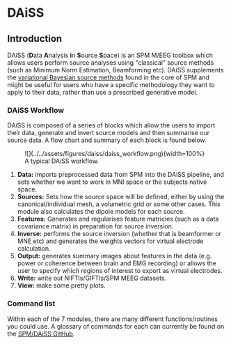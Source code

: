 # DAiSS
## Introduction
DAiSS (**D**ata **A**nalysis **i**n **S**ource **S**pace) is an SPM M/EEG toolbox which allows users perform source analyses using "classical" source methods (such as Minimum Norm Estimation, Beamforming etc). DAiSS supplements the [variational Bayesian source methods](../MEEG/meg_sloc.md) found in the core of SPM and might be useful for users who have a specific methodology they want to apply to their data, rather than use a prescribed generative model.

### DAiSS Workflow

DAiSS is composed of a series of blocks which allow the users to import their data, generate and invert source models and then summarise our source data. A flow chart and summary of each block is found below.

<figure id="Fig:daissworkflow" markdown>
![](../../assets/figures/daiss/daiss_workflow.png){width=100%}
<figcaption>A typical DAiSS workflow.</figcaption>
</figure>

1. **Data:** imports preprocessed data from SPM into the DAiSS pipeline, and sets whether we want to work in MNI space or the subjects native space. 
2. **Sources:** Sets how the source space will be defined, either by using the canonical/individual mesh, a volumetric grid or some other cases. This module also calculates the dipole models for each source.
3. **Features:** Generates and regularises feature matricies (such as a data covariance matrix) in preparation for source inversion.
4. **Inverse:** performs the source inversion (whether that is beamformer or MNE etc) and generates the weights vectors for virtual electrode calculation.
5. **Output:** generates summary images about features in the data (e.g. power or coherence between brain and EMG recording) or allows the user to specify which regions of interest to export as virtual electrodes.
6. **Write:** write out NIFTIs/GIFTIs/SPM MEEG datasets.
7. **View:** make some pretty plots. 

### Command list 
Within each of the 7 modules, there are many different functions/routines you could use. A glossary of commands for each can currently be found on the [SPM/DAiSS GitHub](https://github.com/spm/spm/tree/main/toolbox/DAiSS/doc). 